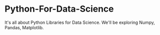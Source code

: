 # Python-For-Data-Science
It's all about Python Libraries for Data Science.
We'll be exploring Numpy, Pandas, Matplotlib.
